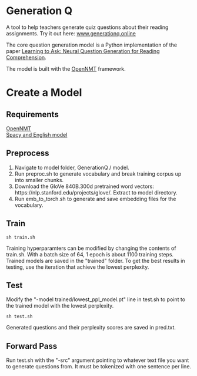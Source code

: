 # Generation Q
A tool to help teachers generate quiz questions about their reading assignments. Try it out here: www.generationq.online

The core question generation model is a Python implementation of the paper [Learning to Ask: Neural Question Generation for Reading Comprehension](https://arxiv.org/abs/1705.00106).

The model is built with the [OpenNMT](http://opennmt.net) framework.

# Create a Model

## Requirements
[OpenNMT](https://github.com/OpenNMT/OpenNMT-py)  
[Spacy and English model](https://spacy.io/usage/)

## Preprocess
<ol>
  <li>Navigate to model folder, GenerationQ / model.</li>
  <li>Run preproc.sh to generate vocabulary and break training corpus up into smaller chunks.</li>
  <li>Download the GloVe 840B.300d pretrained word vectors: https://nlp.stanford.edu/projects/glove/. Extract to model               directory.</li>
  <li>Run emb_to_torch.sh to generate and save embedding files for the vocabulary.</li>
</ol>

## Train

    sh train.sh
Training hyperparamters can be modified by changing the contents of train.sh. With a batch size of 64, 1 epoch is about 1100 training steps.  
Trained models are saved in the "trained" folder. To get the best results in testing, use the iteration that achieve the lowest perplexity.

## Test
Modify the "-model trained/lowest_ppl_model.pt" line in test.sh to point to the trained model with the lowest perplexity.
    
    sh test.sh
Generated questions and their perplexity scores are saved in pred.txt.

## Forward Pass
Run test.sh with the "-src" argument pointing to whatever text file you want to generate questions from. It must be tokenized with one sentence per line.
